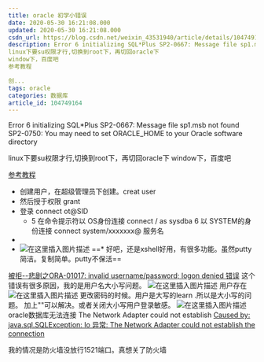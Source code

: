 ```yaml
---
title: oracle 初学小错误
date: 2020-05-30 16:21:08.000
updated: 2020-05-30 16:21:08.000
csdn_url: https://blog.csdn.net/weixin_43531940/article/details/104749164
description: Error 6 initializing SQL*Plus SP2-0667: Message file sp1.msb not found SP2-0750: You may need to set ORACLE_HOME to your Oracle software directory
linux下要su权限才行,切换到root下，再切回oracle下
window下，百度吧
参考教程

创...
tags: oracle
categories: 数据库
article_id: 104749164
---
```

﻿Error 6 initializing SQL*Plus SP2-0667: Message file sp1<lang>.msb not found SP2-0750: You may need to set ORACLE_HOME to your Oracle software directory

linux下要su权限才行,切换到root下，再切回oracle下
window下，百度吧

[参考教程](https://www.w3cschool.cn/oraclejc/oraclejc-gpa52qqy.html)
* 创建用户，在超级管理员下创建。creat user
* 然后授于权限 grant
* 登录 connect ot@SID
 	* 5 在命令提示符以 OS身份连接
connect / as sysdba
6 以 SYSTEM的身份连接
connect system/xxxxxxx@ 服务名
* 
* ![在这里插入图片描述](http://img.yayi.site/csdn/20200310180316327.png-watermaskStyle)
==* 好吧，还是xshell好用，有很多功能。虽然putty简洁。复制简单。putty不保活==


[被拒--悲剧之ORA-01017: invalid username/password; logon denied 错误](https://www.cnblogs.com/pangting/p/7027492.html)
这个错误有很多原因，我的是用户名大小写问题。
![在这里插入图片描述](http://img.yayi.site/csdn/20200318170313727.png-watermaskStyle)
用户存在
![在这里插入图片描述](http://img.yayi.site/csdn/20200318170338972.png-watermaskStyle)
更改密码的时候。用户是大写的learn .所以是大小写的问题。
加上""可以解决。或者关闭大小写用户登录敏感。
![在这里插入图片描述](http://img.yayi.site/csdn/20200318170529386.png-watermaskStyle)
oracle数据库无法连接 The Network Adapter could not establish
[Caused by: java.sql.SQLException: Io 异常: The Network Adapter could not establish the connection](https://www.cnblogs.com/dingjiaoyang/p/6378088.html)

我的情况是防火墙没放行1521端口。真想关了防火墙
